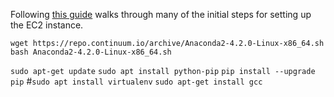 Following [this guide](https://chrisalbon.com/aws/basics/run_project_jupyter_on_amazon_ec2/) walks through many of the initial steps for setting up the EC2 instance.

`wget https://repo.continuum.io/archive/Anaconda2-4.2.0-Linux-x86_64.sh`
`bash Anaconda2-4.2.0-Linux-x86_64.sh`


`sudo apt-get update`
`sudo apt install python-pip`
`pip install --upgrade pip`
#`sudo apt install virtualenv`
`sudo apt-get install gcc`
